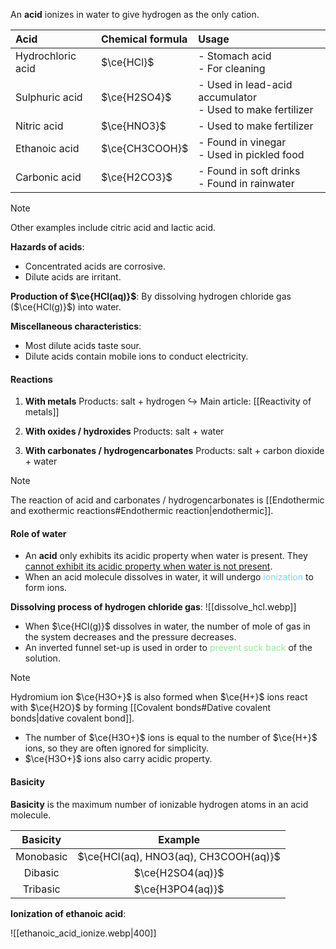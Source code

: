 An **acid** ionizes in water to give hydrogen as the only cation.

| Acid | Chemical formula | Usage |
| :--- | :--- | :--- |
| Hydrochloric acid | $\ce{HCl}$ | - Stomach acid<br>- For cleaning |
| Sulphuric acid | $\ce{H2SO4}$ | - Used in lead-acid accumulator<br>- Used to make fertilizer |
| Nitric acid | $\ce{HNO3}$ | - Used to make fertilizer |
| Ethanoic acid | $\ce{CH3COOH}$ | - Found in vinegar<br>- Used in pickled food |
| Carbonic acid | $\ce{H2CO3}$ | - Found in soft drinks<br>- Found in rainwater |
> [!note]
> Other examples include citric acid and lactic acid.

**Hazards of acids**:
- Concentrated acids are corrosive.
- Dilute acids are irritant.

**Production of $\ce{HCl(aq)}$**:
By dissolving hydrogen chloride gas ($\ce{HCl(g)}$) into water.

**Miscellaneous characteristics**:
- Most dilute acids taste sour.
- Dilute acids contain mobile ions to conduct electricity.

#### Reactions
1. **With metals**
   Products: salt + hydrogen
   ↪️ Main article: [[Reactivity of metals]]

2. **With oxides / hydroxides**
   Products: salt + water

3. **With carbonates / hydrogencarbonates**
   Products: salt + carbon dioxide + water

> [!note]
> The reaction of acid and carbonates / hydrogencarbonates is [[Endothermic and exothermic reactions#Endothermic reaction|endothermic]].

#### Role of water
- An **acid** only exhibits its acidic property when water is present.
  They <u>cannot exhibit its acidic property when water is not present</u>.
- When an acid molecule dissolves in water, it will undergo <span style="color: skyblue">ionization</span> to form ions.

**Dissolving process of hydrogen chloride gas**:
![[dissolve_hcl.webp]]
- When $\ce{HCl(g)}$ dissolves in water, the number of mole of gas in the system decreases and the pressure decreases.
- An inverted funnel set-up is used in order to <span style="color: lightgreen">prevent suck back</span> of the solution.

> [!note]
> Hydromium ion $\ce{H3O+}$ is also formed when $\ce{H+}$ ions react with $\ce{H2O}$ by forming [[Covalent bonds#Dative covalent bonds|dative covalent bond]].
> - The number of $\ce{H3O+}$ ions is equal to the number of $\ce{H+}$ ions, so they are often ignored for simplicity.
> - $\ce{H3O+}$ ions also carry acidic property.

#### Basicity
**Basicity** is the maximum number of ionizable hydrogen atoms in an acid molecule.

| Basicity | Example |
| :--: | :--: |
| Monobasic | $\ce{HCl(aq), HNO3(aq), CH3COOH(aq)}$ |
| Dibasic | $\ce{H2SO4(aq)}$ |
| Tribasic | $\ce{H3PO4(aq)}$ |

**Ionization of ethanoic acid**:

![[ethanoic_acid_ionize.webp|400]]

